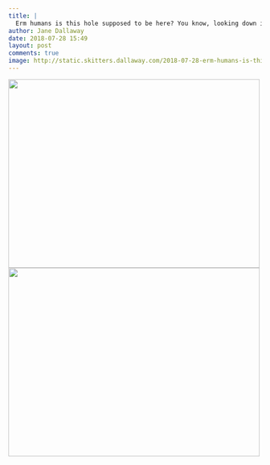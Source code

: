 ```yaml
---
title: |
  Erm humans is this hole supposed to be here? You know, looking down into the burial vaults!
author: Jane Dallaway
date: 2018-07-28 15:49
layout: post
comments: true
image: http://static.skitters.dallaway.com/2018-07-28-erm-humans-is-this-hole-supposed-to-be-here--you-know--looking-down-into-the-burial-vaults-thumb-1-IMG-5226.JPG
---
```


<div>
        <a href="http://static.skitters.dallaway.com/2018-07-28-erm-humans-is-this-hole-supposed-to-be-here--you-know--looking-down-into-the-burial-vaults-fullsize-1-IMG-5226.JPG">
          <img src="http://static.skitters.dallaway.com/2018-07-28-erm-humans-is-this-hole-supposed-to-be-here--you-know--looking-down-into-the-burial-vaults-thumb-1-IMG-5226.JPG" width="500" height="375"/>
        </a>
      </div><div>
        <a href="http://static.skitters.dallaway.com/2018-07-28-erm-humans-is-this-hole-supposed-to-be-here--you-know--looking-down-into-the-burial-vaults-fullsize-2-IMG-5227.JPG">
          <img src="http://static.skitters.dallaway.com/2018-07-28-erm-humans-is-this-hole-supposed-to-be-here--you-know--looking-down-into-the-burial-vaults-thumb-2-IMG-5227.JPG" width="500" height="375"/>
        </a>
      </div>


  
      